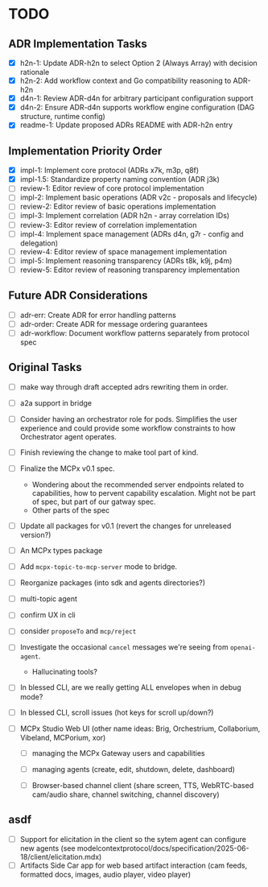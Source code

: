 # TODO

## ADR Implementation Tasks

- [x] h2n-1: Update ADR-h2n to select Option 2 (Always Array) with decision rationale
- [x] h2n-2: Add workflow context and Go compatibility reasoning to ADR-h2n
- [x] d4n-1: Review ADR-d4n for arbitrary participant configuration support
- [x] d4n-2: Ensure ADR-d4n supports workflow engine configuration (DAG structure, runtime config)
- [x] readme-1: Update proposed ADRs README with ADR-h2n entry

## Implementation Priority Order

- [x] impl-1: Implement core protocol (ADRs x7k, m3p, q8f)
- [x] impl-1.5: Standardize property naming convention (ADR j3k)
- [ ] review-1: Editor review of core protocol implementation
- [ ] impl-2: Implement basic operations (ADR v2c - proposals and lifecycle)
- [ ] review-2: Editor review of basic operations implementation  
- [ ] impl-3: Implement correlation (ADR h2n - array correlation IDs)
- [ ] review-3: Editor review of correlation implementation
- [ ] impl-4: Implement space management (ADRs d4n, g7r - config and delegation)
- [ ] review-4: Editor review of space management implementation
- [ ] impl-5: Implement reasoning transparency (ADRs t8k, k9j, p4m)
- [ ] review-5: Editor review of reasoning transparency implementation

## Future ADR Considerations

- [ ] adr-err: Create ADR for error handling patterns
- [ ] adr-order: Create ADR for message ordering guarantees
- [ ] adr-workflow: Document workflow patterns separately from protocol spec

## Original Tasks

- [ ] make way through draft accepted adrs rewriting them in order.

- [ ] a2a support in bridge
- [ ] Consider having an orchestrator role for pods. Simplifies the user experience and could provide some workflow constraints to how Orchestrator agent operates.

- [ ] Finish reviewing the change to make tool part of kind.
- [ ] Finalize the MCPx v0.1 spec.
    - Wondering about the recommended server endpoints related to capabilities, how to pervent capability escalation. Might not be part of spec, but part of our gatway spec.
    - Other parts of the spec
- [ ] Update all packages for v0.1 (revert the changes for unreleased version?)
- [ ] An MCPx types package
- [ ] Add `mcpx-topic-to-mcp-server` mode to bridge.
- [ ] Reorganize packages (into sdk and agents directories?)

- [ ] multi-topic agent

- [ ] confirm UX in cli
- [ ] consider `proposeTo` and `mcp/reject`

- [ ] Investigate the occasional `cancel` messages we're seeing from `openai-agent`. 
    - Hallucinating tools?
- [ ] In blessed CLI, are we really getting ALL envelopes when in debug mode?
- [ ] In blessed CLI, scroll issues (hot keys for scroll up/down?)

- [ ] MCPx Studio Web UI (other name ideas: Brig, Orchestrium, Collaborium, Vibeland, MCPorium, xor)
    - [ ] managing the MCPx Gateway users and capabilities
    - [ ] managing agents (create, edit, shutdown, delete, dashboard)
    - [ ] Browser-based channel client (share screen, TTS, WebRTC-based cam/audio share, channel switching, channel discovery)


## asdf

- [ ] Support for elicitation in the client so the sytem agent can configure new agents (see modelcontextprotocol/docs/specification/2025-06-18/client/elicitation.mdx)
- [ ] Artifacts Side Car app for web based artifact interaction (cam feeds, formatted docs, images, audio player, video player)